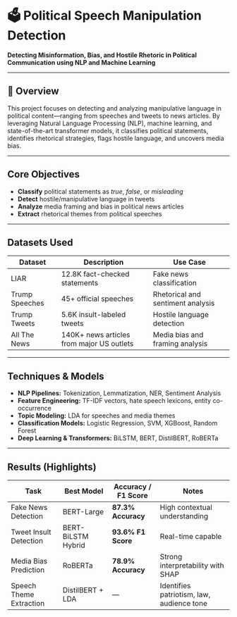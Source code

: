 # 🗳️ Political Speech Manipulation Detection  
**Detecting Misinformation, Bias, and Hostile Rhetoric in Political Communication using NLP and Machine Learning**

---

## 📌 Overview

This project focuses on detecting and analyzing manipulative language in political content—ranging from speeches and tweets to news articles. By leveraging Natural Language Processing (NLP), machine learning, and state-of-the-art transformer models, it classifies political statements, identifies rhetorical strategies, flags hostile language, and uncovers media bias.

---

## Core Objectives

-  **Classify** political statements as *true*, *false*, or *misleading*  
-  **Detect** hostile/manipulative language in tweets  
-  **Analyze** media framing and bias in political news articles  
-  **Extract** rhetorical themes from political speeches

---

##  Datasets Used

| Dataset           | Description                                         | Use Case                                  |
|------------------|-----------------------------------------------------|-------------------------------------------|
| LIAR             | 12.8K fact-checked statements                       | Fake news classification                  |
| Trump Speeches   | 45+ official speeches                               | Rhetorical and sentiment analysis         |
| Trump Tweets     | 5.6K insult-labeled tweets                          | Hostile language detection                |
| All The News     | 140K+ news articles from major US outlets          | Media bias and framing analysis           |

---

##  Techniques & Models

- **NLP Pipelines:** Tokenization, Lemmatization, NER, Sentiment Analysis  
- **Feature Engineering:** TF-IDF vectors, hate speech lexicons, entity co-occurrence  
- **Topic Modeling:** LDA for speeches and media themes  
- **Classification Models:** Logistic Regression, SVM, XGBoost, Random Forest  
- **Deep Learning & Transformers:** BiLSTM, BERT, DistilBERT, RoBERTa

---

##  Results (Highlights)

| Task                    | Best Model           | Accuracy / F1 Score | Notes                                      |
|-------------------------|----------------------|----------------------|--------------------------------------------|
| Fake News Detection     | BERT-Large           | **87.3% Accuracy**   | High contextual understanding              |
| Tweet Insult Detection  | BERT-BiLSTM Hybrid   | **93.6% F1 Score**   | Real-time capable                          |
| Media Bias Prediction   | RoBERTa              | **78.9% Accuracy**   | Strong interpretability with SHAP          |
| Speech Theme Extraction | DistilBERT + LDA     | —                    | Identifies patriotism, law, audience tone  |



